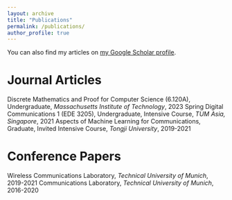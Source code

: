 ```yaml
---
layout: archive
title: "Publications"
permalink: /publications/
author_profile: true
---
```


You can also find my articles on [my Google Scholar profile](https://scholar.google.com/citations?user=_XjFazAAAAAJ&hl=en).

Journal Articles
======
Discrete Mathematics and Proof for Computer Science (6.120A), Undergraduate, *Massachusetts Institute of Technology*, 2023 Spring
Digital Communications 1 (EDE 3205), Undergraduate, Intensive Course, *TUM Asia, Singapore*, 2021 
Aspects of Machine Learning for Communications, Graduate, Invited Intensive Course, *Tongji University*, 2019-2021 

Conference Papers
======
Wireless Communications Laboratory, *Technical University of Munich*, 2019-2021 
Communications Laboratory, *Technical University of Munich*, 2016-2020 
